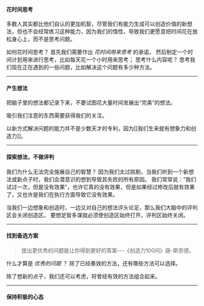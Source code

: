 #### 花时间思考
多数人其实都比他们自认的更加机智，尽管我们有能力生成可以创造价值的新想法，但也不会经常练习这种能力，因为我们的惰性，导致我们更愿意把时间花在放松身心上，而不是思考问题。

如何花时间思考？
首先我们需要作出 *花时间用来思考* 的承诺，
然后制定一个时间计划用来进行思考，比如每天花一个小时用来思考；
思考什么内容呢？
思考我们现在正在遇到的一些问题，比如解决这个问题有多少种方法。

***

#### 产生想法
把脑子里的想法都记录下来，不要试图花大量时间发展出“完美”的想法。

吸引我们注意的东西需要获得我们的关注。

以新方式解决问题的能力并不是少数天才的专利，因为[[我们生来就有想象力和创造力]]。

***

#### 探索想法，不做评判
我们为什么无法完全施展自己的智慧？
因为我们太过挑剔，当我们听到一个新想法或新点子时，我们会潜意识的想到导致其失败的所有原因。
我们常常说：“我们试过一次，但是没有效果”，也许它真的没有效果，但是如果经过修改后就有效果了，又也许是我们在执行方面导致它没有效果。

当我们一边想象和创造时，一边又对自己的想法评头论足，那么我们大脑中的评判区会关闭创造区。
要想足智多谋就必须使创造区始终打开，评判区始终关闭。

***

#### 找到备选方案
> 提出更优秀的问题能让你得到更好的答案---《创造力100问》唐-斯奈德。

什么才算是 *优秀的问题* ？
除了已经奏效的方法，还有哪些方法可以选择。

除了想新的点子，我们还可以考虑，将曾经有效的方法组合起来。

***

#### 保持积极的心态


